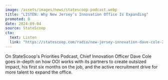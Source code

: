```yaml
---
image: /assets/images/news/statescoop-podcast.webp
title: "LISTEN: Why New Jersey’s Innovation Office Is Expanding"
promoted: 0
date: 2024-09-04
source: StateScoop
cta:
  text: Listen
  link: "https://statescoop.com/radio/new-jersey-innovation-dave-cole-2024/"
---
```


On StateScoop's Priorities Podcast, Chief Innovation Officer Dave Cole goes in-depth on how OOI works with its partners to create outsized impact, his first six months on the job, and the active recruitment drive for more talent to expand the office. 
